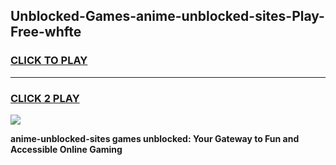 
## Unblocked-Games-anime-unblocked-sites-Play-Free-whfte
<h3>
<a href="https://premium76.site?title=anime-unblocked-sites&ref=23A">CLICK TO PLAY</a></h3>
<hr>

<h3>
<a href="https://premium76.site?title=anime-unblocked-sites&ref=23A">CLICK 2 PLAY</a>
  
</h3>

<a href="https://premium76.site?title=anime-unblocked-sites&ref=23A"><img src="https://clearcache.store/games.png"></a>


**anime-unblocked-sites games unblocked: Your Gateway to Fun and Accessible Online Gaming**
